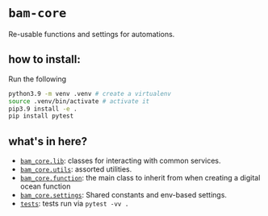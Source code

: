 # `bam-core`

Re-usable functions and settings for automations.

## how to install:

Run the following

```bash
python3.9 -m venv .venv # create a virtualenv
source .venv/bin/activate # activate it
pip3.9 install -e .
pip install pytest
```

## what's in here?

* [`bam_core.lib`](bam_core/lib/): classes for interacting with common services.
* [`bam_core.utils`](bam_core/utils/): assorted utilities.
* [`bam_core.function`](bam_core/function.py): the main class to inherit from when creating a digital ocean function
* [`bam_core.settings`](bam_core/settings.py): Shared constants and env-based settings.
* [`tests`](tests/): tests run via `pytest -vv .`